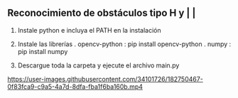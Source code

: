## Reconocimiento de obstáculos tipo H y | |
1. Instale python e incluya el PATH en la instalación
2. Instale las librerías 
  . opencv-python : pip install opencv-python
  . numpy : pip install numpy
  
3. Descargue toda la carpeta y ejecute el archivo main.py

https://user-images.githubusercontent.com/34101726/182750467-0f83fca9-c9a5-4a7d-8dfa-fba1f6ba160b.mp4

